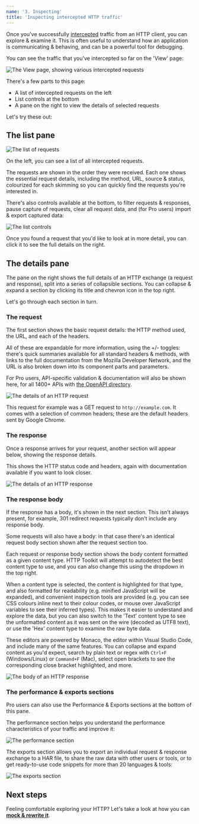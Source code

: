```yaml
---
name: '3. Inspecting'
title: 'Inspecting intercepted HTTP traffic'
---
```


Once you've successfully [intercepted](/docs/getting-started/intercepting) traffic from an HTTP client, you can explore & examine it. This is often useful to understand how an application is communicating & behaving, and can be a powerful tool for debugging.

You can see the traffic that you've intercepted so far on the 'View' page:

![The View page, showing various intercepted requests](../../images/inspect-screenshot.png)

There's a few parts to this page:

* A list of intercepted requests on the left
* List controls at the bottom
* A pane on the right to view the details of selected requests

Let's try these out:

## The list pane

![The list of requests](../../images/explore-screenshot.png)

On the left, you can see a list of all intercepted requests.

The requests are shown in the order they were received. Each one shows the essential request details, including the method, URL, source & status, colourized for each skimming so you can quickly find the requests you're interested in.

There's also controls available at the bottom, to filter requests & responses, pause capture of requests, clear all request data, and (for Pro users) import & export captured data:

![The list controls](../list-controls.png)

Once you found a request that you'd like to look at in more detail, you can click it to see the full details on the right.

## The details pane

The pane on the right shows the full details of an HTTP exchange (a request and response), split into a series of collapsible sections. You can collapse & expand a section by clicking its title and chevron icon in the top right.

Let's go through each section in turn.

### The request

The first section shows the basic request details: the HTTP method used, the URL, and each of the headers.

All of these are expandable for more information, using the +/- toggles: there's quick summaries available for all standard headers & methods, with links to the full documentation from the Mozilla Developer Network, and the URL is also broken down into its component parts and parameters.

For Pro users, API-specific validation & documentation will also be shown here, for all 1400+ APIs with [the OpenAPI directory](https://github.com/APIs-guru/openapi-directory).

![The details of an HTTP request](./request-card.png)

This request for example was a GET request to `http://example.com`. It comes with a selection of common headers; these are the default headers sent by Google Chrome.

### The response

Once a response arrives for your request, another section will appear below, showing the response details.

This shows the HTTP status code and headers, again with documentation available if you want to look closer.

![The details of an HTTP response](./response-card.png)

### The response body

If the response has a body, it's shown in the next section. This isn't always present, for example, 301 redirect requests typically don't include any response body.

Some requests will also have a body: in that case there's an identical request body section shown after the request section too.

Each request or response body section shows the body content formatted as a given content type. HTTP Toolkit will attempt to autodetect the best content type to use, and you can also change this using the dropdown in the top right.

When a content type is selected, the content is highlighted for that type, and also formatted for readability (e.g. minified JavaScript will be expanded), and convenient inspection tools are provided (e.g. you can see CSS colours inline next to their colour codes, or mouse over JavaScript variables to see their inferred types). This makes it easier to understand and explore the data, but you can also switch to the 'Text' content type to see the unformatted content as it was sent on the wire (decoded as UTF8 text), or use the 'Hex' content type to examine the raw byte data.

These editors are powered by Monaco, the editor within Visual Studio Code, and include many of the same features. You can collapse and expand content as you'd expect, search by plain text or regex with `Ctrl+F` (Windows/Linux) or `Command+F` (Mac), select open brackets to see the corresponding close bracket highlighted, and more.

![The body of an HTTP response](./response-body-card.png)

### The performance & exports sections

Pro users can also use the Performance & Exports sections at the bottom of this pane.

The performance section helps you understand the performance characteristics of your traffic and improve it:

![The performance section](./performance-card.png)

The exports section allows you to export an individual request & response exchange to a HAR file, to share the raw data with other users or tools, or to get ready-to-use code snippets for more than 20 languages & tools:

![The exports section](./export-card.png)

## Next steps

Feeling comfortable exploring your HTTP? Let's take a look at how you can **[mock & rewrite it](/docs/getting-started/rewriting/)**.
